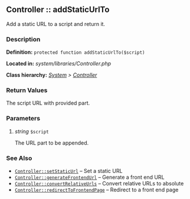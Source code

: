 
Controller :: addStaticUrlTo
-------------------------------------------

Add a static URL to a script and return it.


### Description ###

**Definition:** `protected function addStaticUrlTo($script)`

**Located in:** *system/libraries/Controller.php*

**Class hierarchy:** *[System](../System.php) > [Controller](../Controller.php)*


### Return Values ###

The script URL with provided part.

### Parameters ###

1. *string* `$script`

	The URL part to be appended.


### See Also ###

- [`Controller::setStaticUrl`](setStaticUrl.md) – Set a static URL
- [`Controller::generateFrontendUrl`](generateFrontendUrl.md) – Generate a front end URL
- [`Controller::convertRelativeUrls`](convertRelativeUrls.md) – Convert relative URLs to absolute
- [`Controller::redirectToFrontendPage`](redirectToFrontendPage.md) – Redirect to a front end page



